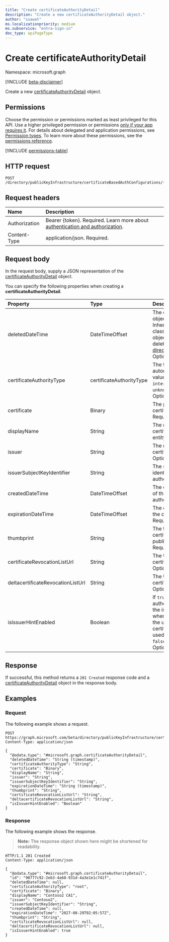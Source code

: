 ```yaml
---
title: "Create certificateAuthorityDetail"
description: "Create a new certificateAuthorityDetail object."
author: "suawat"
ms.localizationpriority: medium
ms.subservice: "entra-sign-in"
doc_type: apiPageType
---
```


# Create certificateAuthorityDetail

Namespace: microsoft.graph

[!INCLUDE [beta-disclaimer](../../includes/beta-disclaimer.md)]

Create a new [certificateAuthorityDetail](../resources/certificateauthoritydetail.md) object.

## Permissions

Choose the permission or permissions marked as least privileged for this API. Use a higher privileged permission or permissions [only if your app requires it](/graph/permissions-overview#best-practices-for-using-microsoft-graph-permissions). For details about delegated and application permissions, see [Permission types](/graph/permissions-overview#permission-types). To learn more about these permissions, see the [permissions reference](/graph/permissions-reference).

<!-- {
  "blockType": "permissions",
  "name": "certificatebasedauthpki-post-certificateauthorities-permissions"
}
-->
[!INCLUDE [permissions-table](../includes/permissions/certificatebasedauthpki-post-certificateauthorities-permissions.md)]

## HTTP request

<!-- {
  "blockType": "ignored"
}
-->
``` http
POST /directory/publicKeyInfrastructure/certificateBasedAuthConfigurations/{certificateBasedAuthPkiId}/certificateAuthorities
```

## Request headers

|Name|Description|
|:---|:---|
|Authorization|Bearer {token}. Required. Learn more about [authentication and authorization](/graph/auth/auth-concepts).|
|Content-Type|application/json. Required.|

## Request body

In the request body, supply a JSON representation of the [certificateAuthorityDetail](../resources/certificateauthoritydetail.md) object.

You can specify the following properties when creating a **certificateAuthorityDetail**.

|Property|Type|Description|
|:---|:---|:---|
|deletedDateTime|DateTimeOffset|The date time when the object was soft deleted. Inherited from base class and `null` for objects that are not deleted. Inherited from [directoryObject](../resources/directoryobject.md). Optional.|
|certificateAuthorityType|certificateAuthorityType|The type of certificate autority. The possible values are: `root`, `intermediate`, `unknownFutureValue`. Optional.|
|certificate|Binary|The public key of the certificate authority. Required.|
|displayName|String|The name of the certificateBasedAuthPki entity. Optional.|
|issuer|String| The name of the certificate authority. Optional.|
|issuerSubjectKeyIdentifier|String|The subject key identifier of certificate authority. Optional.|
|createdDateTime|DateTimeOffset|The creation DateTime of the certificate authority. Optional.|
|expirationDateTime|DateTimeOffset|The expirationTime of the certificate authority. Required.|
|thumbprint|String|The thumbprint of the certificate authority public certificate. Required.|
|certificateRevocationListUrl|String| The URL to check if the certificate is revoked. Optional.|
|deltacertificateRevocationListUrl|String|The URL to check if the certificate is revoked. Optional.|
|isIssuerHintEnabled|Boolean|If `true` the certificate authority is enabled for the issuer hint feature where it is presented to the user in the certificate picker to be used for authentication. `false` by default. Optional.|



## Response

If successful, this method returns a `201 Created` response code and a [certificateAuthorityDetail](../resources/certificateauthoritydetail.md) object in the response body.

## Examples

### Request

The following example shows a request.
<!-- {
  "blockType": "request",
  "name": "create_certificateauthoritydetail_from_"
}
-->
``` http
POST https://graph.microsoft.com/beta/directory/publicKeyInfrastructure/certificateBasedAuthConfigurations/{certificateBasedAuthPkiId}/certificateAuthorities
Content-Type: application/json

{
  "@odata.type": "#microsoft.graph.certificateAuthorityDetail",
  "deletedDateTime": "String (timestamp)",
  "certificateAuthorityType": "String",
  "certificate": "Binary",
  "displayName": "String",
  "issuer": "String",
  "issuerSubjectKeyIdentifier": "String",
  "expirationDateTime": "String (timestamp)",
  "thumbprint": "String",
  "certificateRevocationListUrl": "String",
  "deltacertificateRevocationListUrl": "String",
  "isIssuerHintEnabled": "Boolean"
}
```


### Response

The following example shows the response.
>**Note:** The response object shown here might be shortened for readability.
<!-- {
  "blockType": "response",
  "truncated": true,
  "@odata.type": "microsoft.graph.certificateAuthorityDetail"
}
-->
``` http
HTTP/1.1 201 Created
Content-Type: application/json

{
  "@odata.type": "#microsoft.graph.certificateAuthorityDetail",
  "id": "90777c92-2eb3-4a68-931d-4a3e1e1c741f",
  "deletedDateTime": null,
  "certificateAuthorityType": "root",
  "certificate": "Binary",
  "displayName": "Contoso2 CA1",
  "issuer": "Contoso2",
  "issuerSubjectKeyIdentifier": "String",
  "createdDateTime": null,
  "expirationDateTime": "2027-08-29T02:05:57Z",
  "thumbprint": "String",
  "certificateRevocationListUrl": null,
  "deltacertificateRevocationListUrl": null,
  "isIssuerHintEnabled": true
}
```

